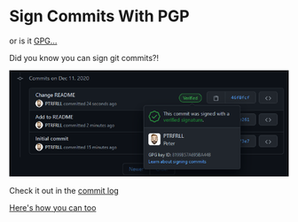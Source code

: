 # Sign Commits With PGP

or is it [GPG...](https://askubuntu.com/questions/186805/difference-between-pgp-and-gpg)

Did you know you can sign git commits?!

![Example](example/cap.png)

Check it out in the [commit log](https://github.com/PTRFRLL/pgp/commits/main)

[Here's how you can too](https://docs.github.com/en/free-pro-team@latest/github/authenticating-to-github/generating-a-new-gpg-key)
